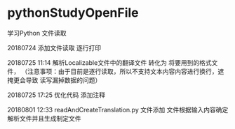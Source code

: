 # pythonStudyOpenFile
学习Python 文件读取 

20180724
添加文件读取 逐行打印

20180725 11:14
解析Localizable文件中的翻译文件 转化为 将要用到的格式文件，
（注意事项：由于目前是逐行读取，所以不支持文本内容内容进行换行，遮掩更会导致 读写漏掉数据的问题）

20180725 17:25 
优化代码 添加注释

20180801 12:33
readAndCreateTranslation.py 文件添加 文件根据输入内容确定解析文件并且生成制定文件

